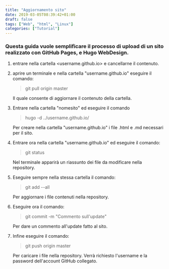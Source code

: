 ```yaml
---
title: "Aggiornamento sito"
date: 2019-03-05T08:39:42+01:00
draft: false
tags: ["Web", "html", "Linux"]
categories: ["Tutorial"]
---
```

### Questa guida vuole semplificare il processo di upload di un sito realizzato con GitHub Pages, e Hugo WebDesign.

1. entrare nella cartella <username.github.io> e cancellarne il contenuto.

2. aprire un terminale e nella cartella "username.github.io" eseguire il comando:

   > git pull origin master

   Il quale consente di aggiornare il contenuto della cartella.

3. Entrare nella cartella "nomesito" ed eseguire il comando

   > hugo -d ../username.github.io/

   Per creare nella cartella "username.github.io" i file .html e .md necessari per il sito.

4. Entrare ora nella cartella "username.github.io" ed eseguire il comando:

   > git status

   Nel terminale apparirà un riassunto dei file da modificare nella repository.

5. Eseguire sempre nella stessa cartella il comando:

   > git add --all

   Per aggiornare i file contenuti nella repository.

6. Eseguire ora il comando:

   > git commit -m "Commento sull'update"

   Per dare un commento all'update fatto al sito.

7. Infine eseguire il comando:

   > git push origin master

   Per caricare i file nella repository. Verrà richiesto l'username e la password dell'account GitHub collegato.
